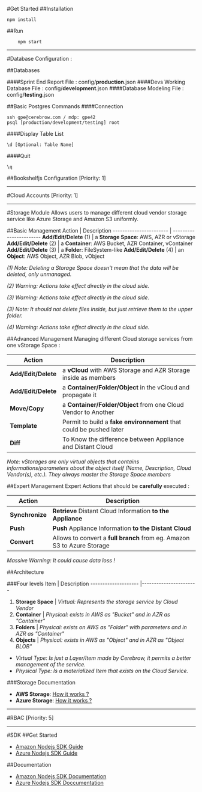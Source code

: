 #Get Started
##Installation
```
npm install
```

##Run
```
	npm start
```
-----
#Database Configuration :

##Databases

####Sprint End Report
File : config/**production**.json
####Devs Working Database
File : config/**development**.json
####Database Modeling
File : config/**testing**.json

##Basic Postgres Commands
####Connection

```
ssh gpe@cerebrow.com / mdp: gpe42
psql [production/development/testing] root
```
####Display Table List
```
\d [Optional: Table Name]
```
####Quit
```
\q
```

##Bookshelfjs Configuration
[Priority: 1]

-----

#Cloud Accounts
[Priority: 1]

-----
#Storage Module
Allows users to manage different cloud vendor storage service like Azure Storage and Amazon S3 uniformly.

##Basic Management
Action                  | Description
----------------------- | -----------------------
**Add/Edit/Delete** (1) | a **Storage Space**: AWS, AZR or vStorage
**Add/Edit/Delete** (2) | a **Container**: AWS Bucket, AZR Container, vContainer
**Add/Edit/Delete** (3) | a **Folder**: FileSystem-like
**Add/Edit/Delete** (4) | an **Object**: AWS Object, AZR Blob, vObject

*(1) Note: Deleting a Storage Space doesn't mean that the data will be deleted, only unmanaged.*

*(2) Warning: Actions take effect directly in the cloud side.*

*(3) Warning: Actions take effect directly in the cloud side.*

*(3) Note: It should not delete files inside, but just retrieve them to the upper folder.*

*(4) Warning: Actions take effect directly in the cloud side.*

##Advanced Management
Managing different Cloud storage services from one vStorage Space :

Action              | Description
------------------- | -----------------------
**Add/Edit/Delete** | a **vCloud** with AWS Storage and AZR Storage inside as members
**Add/Edit/Delete** | a **Container/Folder/Object** in the vCloud and propagate it
**Move/Copy**       | a **Container/Folder/Object** from one Cloud Vendor to Another
**Template**        | Permit to build a **fake environnement** that could be pushed later
**Diff**            | To Know the difference between Appliance and Distant Cloud

*Note: vStorages are only virtual objects that contains informations/parameters about the object itself (Name, Description, Cloud Vendor(s), etc.). They always master the Storage Space members*

##Expert Management
Expert Actions that should be **carefully** executed :

Action          | Description
--------------- | -----------------------
**Synchronize** | **Retrieve** Distant Cloud Information **to the Appliance**
**Push**        | **Push** Appliance Information **to the Distant Cloud**
**Convert**     | Allows to convert a **full branch** from eg. Amazon S3 to Azure Storage

*Massive Warning: It could cause data loss !*

##Architecture

###Four levels
Item                 | Description
-------------------- |-----------------------
1. **Storage Space** | *Virtual: Represents the storage service by Cloud Vendor*
2. **Container**     | *Physical: exists in AWS as "Bucket" and in AZR as "Container"*
3. **Folders**       | *Physical: exists on AWS as "Folder" with parameters and in AZR as "Container"*
4. **Objects**       | *Physical: exists in AWS as "Object" and in AZR as "Object BLOB"*

* *Virtual Type:    Is just a Layer/Item made by Cerebrow, it permits a better management of the service.*
* *Physical Type:    Is a materialized Item that exists on the Cloud Service.*

###Storage Documentation
* **AWS Storage**:    [How it works ?](http://docs.aws.amazon.com/AmazonS3/latest/gsg/SigningUpforS3.html)
* **Azure Storage**:    [How it works ?](https://azure.microsoft.com/fr-fr/documentation/articles/storage-nodejs-how-to-use-blob-storage/)

-----
#RBAC
[Priority: 5]

-----
#SDK
##Get Started
* [Amazon Nodejs SDK Guide](http://docs.aws.amazon.com/AWSJavaScriptSDK/latest/)
* [Azure Nodejs SDK Guide](https://azure.microsoft.com/fr-fr/develop/nodej/)

##Documentation
* [Amazon Nodejs SDK Documentation](http://docs.aws.amazon.com/AWSJavaScriptSDK/latest/)
* [Azure Nodejs SDK Doccumentation](http://azure.github.io/azure-sdk-for-node/)
